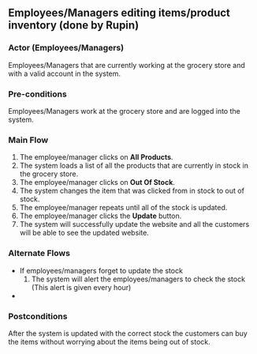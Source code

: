 ## Employees/Managers editing items/product inventory (done by Rupin)

### Actor (Employees/Managers)
Employees/Managers that are currently working at the grocery store and with a valid account in the system.

### Pre-conditions
Employees/Managers work at the grocery store and are logged into the system. 

### Main Flow
1. The employee/manager clicks on **All Products**.
2. The system loads a list of all the products that are currently in stock in the grocery store.
3. The employee/manager clicks on **Out Of Stock**.
4. The system changes the item that was clicked from in stock to out of stock.
5. The employee/manager repeats until all of the stock is updated.
6. The employee/manager clicks the **Update** button.
7. The system will successfully update the website and all the customers will be able to see the updated website.

### Alternate Flows
- If employees/managers forget to update the stock
  1. The system will alert the employees/managers to check the stock (This alert is given every hour)
-

### Postconditions
After the system is updated with the correct stock the customers can buy the items without worrying about the items being out of stock.
